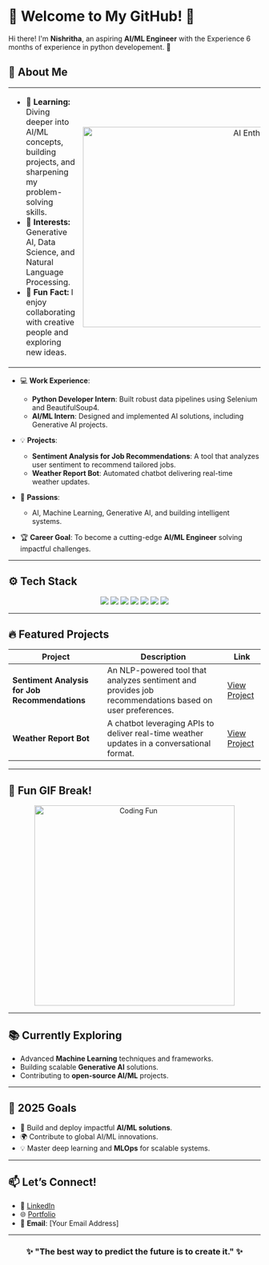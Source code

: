# 🌟 Welcome to My GitHub! 🌟  

Hi there! I'm **Nishritha**, an aspiring **AI/ML Engineer** with the Experience 6 months of experience in python developement. 🚀 



## 🧠 About Me

<table>
  <tr>
    <td>
      <ul>
        <li>🌱 <strong>Learning:</strong> Diving deeper into AI/ML concepts, building projects, and sharpening my problem-solving skills.</li>
        <li>🔬 <strong>Interests:</strong> Generative AI, Data Science, and Natural Language Processing.</li>
        <li>🎨 <strong>Fun Fact:</strong> I enjoy collaborating with creative people and exploring new ideas.</li>
      </ul>
    </td>
    <td>
      <div align="right">
        <img src="https://media.giphy.com/media/qgQUggAC3Pfv687qPC/giphy.gif" width="400" alt="AI Enthusiast">
      </div>
    </td>
  </tr>
</table>

- 💻 **Work Experience**:  
  - **Python Developer Intern**: Built robust data pipelines using Selenium and BeautifulSoup4.  
  - **AI/ML Intern**: Designed and implemented AI solutions, including Generative AI projects.  

- 💡 **Projects**:  
  - **Sentiment Analysis for Job Recommendations**: A tool that analyzes user sentiment to recommend tailored jobs.  
  - **Weather Report Bot**: Automated chatbot delivering real-time weather updates.  

- 🌱 **Passions**:  
  - AI, Machine Learning, Generative AI, and building intelligent systems.  

- 🏆 **Career Goal**: To become a cutting-edge **AI/ML Engineer** solving impactful challenges.  

---

## ⚙️ Tech Stack  

<div align="center">
  <img src="https://img.shields.io/badge/Python-3776AB?style=for-the-badge&logo=python&logoColor=white" />
  <img src="https://img.shields.io/badge/SQL-4479A1?style=for-the-badge&logo=postgresql&logoColor=white" />
  <img src="https://img.shields.io/badge/PostgreSQL-336791?style=for-the-badge&logo=postgresql&logoColor=white" />
  <img src="https://img.shields.io/badge/Numpy-013243?style=for-the-badge&logo=numpy&logoColor=white" />
  <img src="https://img.shields.io/badge/Pandas-150458?style=for-the-badge&logo=pandas&logoColor=white" />
  <img src="https://img.shields.io/badge/Machine_Learning-0084FF?style=for-the-badge&logo=scikit-learn&logoColor=white" />
  <img src="https://img.shields.io/badge/Generative_AI-4A154B?style=for-the-badge&logo=openai&logoColor=white" />
</div>  

---

## 🔥 Featured Projects  

| **Project**                                   | **Description**                                                                                              | **Link**         |
|-----------------------------------------------|--------------------------------------------------------------------------------------------------------------|------------------|
| **Sentiment Analysis for Job Recommendations**| An NLP-powered tool that analyzes sentiment and provides job recommendations based on user preferences.       | [View Project](#)|
| **Weather Report Bot**                        | A chatbot leveraging APIs to deliver real-time weather updates in a conversational format.                   | [View Project](#)|  

---

## 🌟 Fun GIF Break!  
<div align="center">
  <img src="https://media.giphy.com/media/1GEATImIxEXVR79Dhk/giphy.gif" width="400" alt="Coding Fun">
</div>  

---

## 📚 Currently Exploring  

- Advanced **Machine Learning** techniques and frameworks.  
- Building scalable **Generative AI** solutions.  
- Contributing to **open-source AI/ML** projects.  

---

## 🎯 2025 Goals  

- 🚀 Build and deploy impactful **AI/ML solutions**.  
- 🌍 Contribute to global AI/ML innovations.  
- 💡 Master deep learning and **MLOps** for scalable systems.  

---

## 📫 Let’s Connect!  

- 💼 [LinkedIn](#)  
- 🌐 [Portfolio](#)  
- 📧 **Email**: [Your Email Address]  

---

<div align="center">
  <h3>✨ "The best way to predict the future is to create it." ✨</h3>  
</div>  
